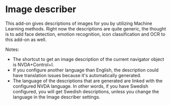 # Image describer

This add-on gives descriptions of images for you by utilizing Machine Learning methods. Right now the descriptions are quite generic, the thought is to add face detection, emotion recognition, icon classification and OCR to this add-on as well.

Notes:
* The shortcut to get an image description of the current navigator object is NVDA+Control+I.
* If you configure another language than English, the description could have translation issues because it's automatically generated.
* The language of the descriptions that are generated are linked with the configured NVDA language. In other words, if you have Swedish configured, you will get Swedish descriptions, unless you change the language in the Image describer settings.